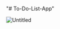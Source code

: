 "# To-Do-List-App" 

![Untitled](https://github.com/vladsurcel20/To-Do-List-App/assets/130310849/1a88016c-eaf2-439f-a887-91e79f1ff385)
